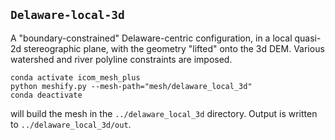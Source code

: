 ## `Delaware-local-3d`

A "boundary-constrained" Delaware-centric configuration, in a local quasi-2d stereographic plane, with the geometry "lifted" onto the 3d DEM. Various watershed and river polyline constraints are imposed.

    conda activate icom_mesh_plus
    python meshify.py --mesh-path="mesh/delaware_local_3d"
    conda deactivate

will build the mesh in the `../delaware_local_3d` directory. Output is written to `../delaware_local_3d/out`. 
